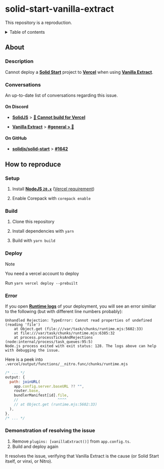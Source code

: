 # solid-start-vanilla-extract

This repository is a reproduction.

<details>
  <summary>Table of contents</summary>

- [solid-start-vanilla-extract](#solid-start-vanilla-extract)
  - [About](#about)
    - [Description](#description)
    - [Conversations](#conversations)
      - [On Discord](#on-discord)
      - [On GitHub](#on-github)
  - [How to reproduce](#how-to-reproduce)
    - [Setup](#setup)
    - [Build](#build)
    - [Deploy](#deploy)
    - [Error](#error)
    - [Demonstration of resolving the issue](#demonstration-of-resolving-the-issue)
</details>



## About

### Description

Cannot deploy a [**Solid Start**](https://start.solidjs.com "start.solidjs.com") project to [**Vercel**](https://vercel.com "vercel.com") when using [**Vanilla Extract**](https://vanilla-extract.style "vanilla-extract.style").

### Conversations

An up-to-date list of conversations regarding this issue.


#### On Discord

- [**SolidJS**](https://discord.gg/solidjs "discord.gg/solidjs") > [**💬 Cannot build for Vercel**](https://discord.com/channels/722131463138705510/1265906604096753706 "#support > Cannot build for Vercel")

- [**Vanilla Extract**](https://discord.gg/6nCfPwwz6w) > [**#general > 💬**](https://discord.com/channels/885877446098964512/885877446891667529/1265938350402048011)

#### On GitHub

- [**solidjs/solid-start**]() > [**#1642**](https://github.com/solidjs/solid-start/issues/1642)

## How to reproduce

### Setup

1. Install [**NodeJS `20.x`**](https://nodejs.org "nodejs.org") ([Vercel requirement](https://vercel.link/node-version "vercel.link/node-version"))

2. Enable Corepack with `corepack enable`

### Build

1. Clone this repository

2. Install dependencies with `yarn`

3. Build with `yarn build`

### Deploy

> [!NOTE]
> You need a vercel account to deploy

Run `yarn vercel deploy --prebuilt`


### Error

If you open [**Runtime logs**](https://vercel.com/docs/observability/runtime-logs) of your deployment, you will see an error similiar to the following (but with different line numbers probably):

```
Unhandled Rejection: TypeError: Cannot read properties of undefined (reading 'file')
    at Object.get (file:///var/task/chunks/runtime.mjs:5602:33)
    at file:///var/task/chunks/runtime.mjs:6385:32
    at process.processTicksAndRejections (node:internal/process/task_queues:95:5)
Node.js process exited with exit status: 128. The logs above can help with debugging the issue.
```

Here is a peek into `.vercel/output/functions/__nitro.func/chunks/runtime.mjs`
```js
/* ... */
output: {
  path: joinURL(
    app.config.server.baseURL ?? "",
    router.base,
    bundlerManifest[id].file,
    //                  ^^^^
    // at Object.get (runtime.mjs:5602:33)
  ),
},
/* ... */
```

### Demonstration of resolving the issue

1. Remove `plugins: [vanillaExtract()]` from `app.config.ts`.
2. Build and deploy again

It resolves the issue, verifying that Vanilla Extract is the cause (or Solid Start itself, or vinxi, or Nitro).
